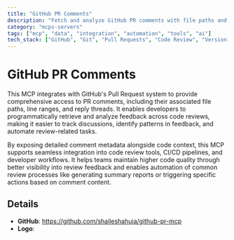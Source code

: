 ```yaml
---
title: "GitHub PR Comments"
description: "Fetch and analyze GitHub PR comments with file paths and line ranges for streamlined code review workflows."
category: "mcps-servers"
tags: ["mcp", "data", "integration", "automation", "tools", "ai"]
tech_stack: ["GitHub", "Git", "Pull Requests", "Code Review", "Version Control"]
---
```


# GitHub PR Comments

This MCP integrates with GitHub's Pull Request system to provide comprehensive access to PR comments, including their associated file paths, line ranges, and reply threads. It enables developers to programmatically retrieve and analyze feedback across code reviews, making it easier to track discussions, identify patterns in feedback, and automate review-related tasks.

By exposing detailed comment metadata alongside code context, this MCP supports seamless integration into code review tools, CI/CD pipelines, and developer workflows. It helps teams maintain higher code quality through better visibility into review feedback and enables automation of common review processes like generating summary reports or triggering specific actions based on comment content.

## Details

- **GitHub**: https://github.com/shaileshahuja/github-pr-mcp
- **Logo**: 
